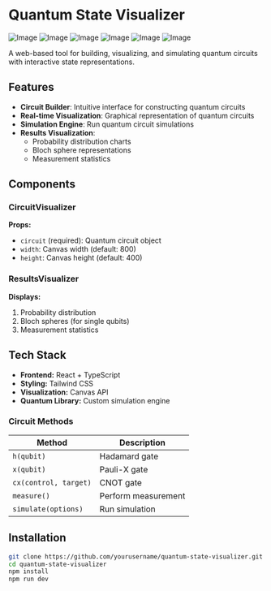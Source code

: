 # Quantum State Visualizer
![Image](https://github.com/user-attachments/assets/fc722f84-fb45-4500-8219-36cbde495669)
![Image](https://github.com/user-attachments/assets/054f62b6-4e4d-43d5-aed2-5e64e96f4075)
![Image](https://github.com/user-attachments/assets/e0871507-54bd-476a-8338-6dc301a8f72e)
![Image](https://github.com/user-attachments/assets/c4bd913a-8568-4967-bb35-0bb6b984fb8f)
![Image](https://github.com/user-attachments/assets/eb0baf1e-8f89-42e4-870e-3dceae09f2db)
![Image](https://github.com/user-attachments/assets/2005284d-cb3d-46dd-a4be-2232060def5e)





A web-based tool for building, visualizing, and simulating quantum circuits with interactive state representations.

## Features

- **Circuit Builder**: Intuitive interface for constructing quantum circuits
- **Real-time Visualization**: Graphical representation of quantum circuits
- **Simulation Engine**: Run quantum circuit simulations
- **Results Visualization**: 
  - Probability distribution charts
  - Bloch sphere representations
  - Measurement statistics

## Components

### CircuitVisualizer

**Props:**
- `circuit` (required): Quantum circuit object
- `width`: Canvas width (default: 800)
- `height`: Canvas height (default: 400)

### ResultsVisualizer

**Displays:**
1. Probability distribution
2. Bloch spheres (for single qubits)
3. Measurement statistics

## Tech Stack

- **Frontend:** React + TypeScript
- **Styling:** Tailwind CSS
- **Visualization:** Canvas API
- **Quantum Library:** Custom simulation engine

### Circuit Methods

| Method | Description |
|--------|-------------|
| `h(qubit)` | Hadamard gate |
| `x(qubit)` | Pauli-X gate |
| `cx(control, target)` | CNOT gate |
| `measure()` | Perform measurement |
| `simulate(options)` | Run simulation |

## Installation

```bash
git clone https://github.com/yourusername/quantum-state-visualizer.git
cd quantum-state-visualizer
npm install
npm run dev
